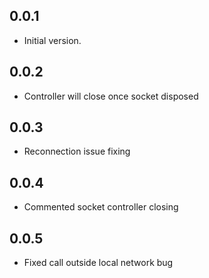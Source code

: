 ## 0.0.1

- Initial version.

## 0.0.2
- Controller will close once socket disposed

## 0.0.3
- Reconnection issue fixing

## 0.0.4
- Commented socket controller closing

## 0.0.5
- Fixed call outside local network bug